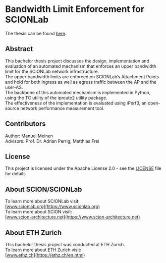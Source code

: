 # Bandwidth Limit Enforcement for SCIONLab
The thesis can be found [here](thesis.pdf).
## Abstract
This bachelor thesis project discusses the design, implementation and evaluation of an automated mechanism that enforces an upper bandwidth limit for the SCIONLab network infrastructure.  
The upper bandwidth limits are enforced on SCIONLab’s Attachment Points and hold for both ingress as well as egress traffic between the
AP and the user-AS.  
The backbone of this automated mechanism is implemented in Python, using the TC utility of the iproute2 utility package.  
The effectiveness of the implementation is evaluated using iPerf3, an open-source network performance measurement tool.

## Contributors
Author: Manuel Meinen  
Advisors: Prof. Dr. Adrian Perrig, Matthias Frei

## License

This project is licensed under the Apache License 2.0 - see the [LICENSE](LICENSE) file for details

## About SCION/SCIONLab
To learn more about SCIONLab visit:   
[www.scionlab.org](https://www.scionlab.org)  
To learn more about SCION visit:  
[www.scion-architecture.net](https://www.scion-architecture.net)

## About ETH Zurich
This bachelor thesis project was conducted at ETH Zurich.  
To learn more about ETH Zurich visit:   
[www.ethz.ch](https://ethz.ch/en.html)  

